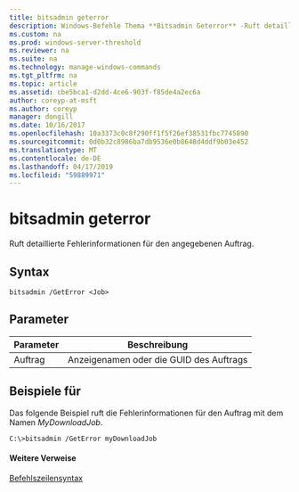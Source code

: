 ```yaml
---
title: bitsadmin geterror
description: Windows-Befehle Thema **Bitsadmin Geterror** -Ruft detaillierte Fehlerinformationen für den angegebenen Auftrag.
ms.custom: na
ms.prod: windows-server-threshold
ms.reviewer: na
ms.suite: na
ms.technology: manage-windows-commands
ms.tgt_pltfrm: na
ms.topic: article
ms.assetid: cbe5bca1-d2dd-4ce6-903f-f85de4a2ec6a
author: coreyp-at-msft
ms.author: coreyp
manager: dongill
ms.date: 10/16/2017
ms.openlocfilehash: 10a3373c0c8f290ff1f5f26ef38531fbc7745890
ms.sourcegitcommit: 0d0b32c8986ba7db9536e0b8648d4ddf9b03e452
ms.translationtype: MT
ms.contentlocale: de-DE
ms.lasthandoff: 04/17/2019
ms.locfileid: "59889971"
---
```

# <a name="bitsadmin-geterror"></a>bitsadmin geterror



Ruft detaillierte Fehlerinformationen für den angegebenen Auftrag.

## <a name="syntax"></a>Syntax

```
bitsadmin /GetError <Job>
```

## <a name="parameters"></a>Parameter

|Parameter|Beschreibung|
|---------|-----------|
|Auftrag|Anzeigenamen oder die GUID des Auftrags|

## <a name="BKMK_examples"></a>Beispiele für

Das folgende Beispiel ruft die Fehlerinformationen für den Auftrag mit dem Namen *MyDownloadJob*.
```
C:\>bitsadmin /GetError myDownloadJob
```

#### <a name="additional-references"></a>Weitere Verweise

[Befehlszeilensyntax](command-line-syntax-key.md)